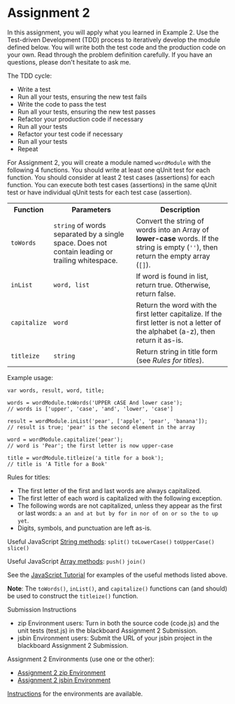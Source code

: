 Assignment 2
========================================================================

In this assignment, you will apply what you learned in Example 2.
Use the Test-driven Development (TDD) process to iteratively develop the
module defined below.
You will write both the test code and the production code on your own.
Read through the problem definition carefully.
If you have an questions, please don't hesitate to ask me.

The TDD cycle:

- Write a test
- Run all your tests, ensuring the new test fails
- Write the code to pass the test
- Run all your tests, ensuring the new test passes
- Refactor your production code if necessary
- Run all your tests
- Refactor your test code if necessary
- Run all your tests
- Repeat

For Assignment 2, you will create a module named `wordModule`
with the following 4 functions.
You should write at least one qUnit test for each function.
You should consider at least 2 test cases (assertions) for each
function.
You can execute both test cases (assertions) in the same qUnit test or
have individual qUnit tests for each test case (assertion).

<table>
<tr>
    <th>Function</th>
    <th>Parameters</th>
    <th>Description</th>
</tr>
<tr>
    <td><code>toWords</code></td>
    <td>
    <code>string</code> of words separated by a single space.
    Does not contain leading or trailing whitespace.
    </td>
    <td>Convert the string of words into an Array of
    <strong>lower-case</strong> words.
    If the string is empty (<code>''</code>),
    then return the empty array (<code>[]</code>).</td>
</tr>
<tr>
    <td><code>inList</code></td>
    <td><code>word, list</code></td>
    <td>If word is found in list, return true.
    Otherwise, return false.</td>
</tr>
<tr>
    <td><code>capitalize</code></td>
    <td><code>word</code></td>
    <td>Return the word with the first letter capitalize.
    If the first letter is not a letter of the alphabet (a-z),
    then return it as-is.</td>
</tr>
<tr>
    <td><code>titleize</code></td>
    <td><code>string</code></td>
    <td>Return string in title form
    (see <em>Rules for titles</em>).</td>
</tr>
</table>

Example usage:

    var words, result, word, title;

    words = wordModule.toWords('UPPER cASE And lower case');
    // words is ['upper', 'case', 'and', 'lower', 'case']

    result = wordModule.inList('pear', ['apple', 'pear', 'banana']);
    // result is true; 'pear' is the second element in the array

    word = wordModule.capitalize('pear');
    // word is 'Pear'; the first letter is now upper-case

    title = wordModule.titleize('a title for a book');
    // title is 'A Title for a Book'

Rules for titles:

- The first letter of the first and last words are always capitalized.
- The first letter of each word is capitalized with the following
  exception.
- The following words are not capitalized,
  unless they appear as the first or last words:
  `a an and at but by for in nor of on or so the to up yet`.
- Digits, symbols, and punctuation are left as-is.

Useful JavaScript [String methods][string]:
`split()` `toLowerCase()` `toUpperCase()` `slice()`

Useful JavaScript [Array methods][array]:
`push()` `join()`

See the [JavaScript Tutorial](javascript-tutorial.html) for examples of the useful methods listed above.

**Note**:  The `toWords()`, `inList()`, and `capitalize()` functions can
(and should) be used to construct the `titleize()` function.

Submission Instructions

- zip Environment users:  Turn in both the source code (code.js) and the
  unit tests (test.js) in the blackboard Assignment 2 Submission.
- jsbin Environment users:  Submit the URL of your jsbin project in the
  blackboard Assignment 2 Submission.

Assignment 2 Environments (use one or the other):

- [Assignment 2 zip Environment](assignment2.zip)
- [Assignment 2 jsbin Environment][jsbin]

[Instructions](instructions.html)
for the environments are available.

[string]: https://developer.mozilla.org/en-US/docs/Web/JavaScript/Reference/Global_Objects/String/prototype#Methods
[array]: https://developer.mozilla.org/en-US/docs/Web/JavaScript/Reference/Global_Objects/Array/prototype#Methods
[jsbin]: http://jsbin.com/swe430_assignment2/latest/edit?javascript,live
